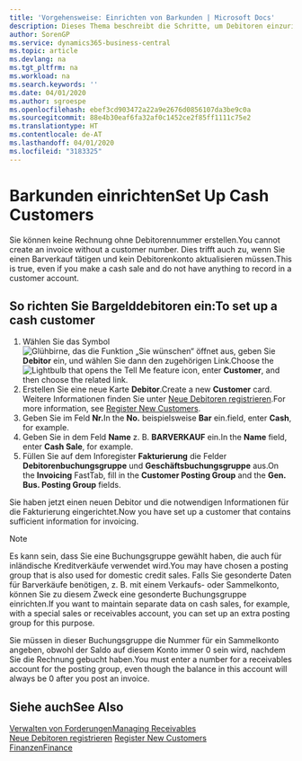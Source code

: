 ```yaml
---
title: 'Vorgehensweise: Einrichten von Barkunden | Microsoft Docs'
description: Dieses Thema beschreibt die Schritte, um Debitoren einzurichten, der in bar bezahlt.
author: SorenGP
ms.service: dynamics365-business-central
ms.topic: article
ms.devlang: na
ms.tgt_pltfrm: na
ms.workload: na
ms.search.keywords: ''
ms.date: 04/01/2020
ms.author: sgroespe
ms.openlocfilehash: ebef3cd903472a22a9e2676d0856107da3be9c0a
ms.sourcegitcommit: 88e4b30eaf6fa32af0c1452ce2f85ff1111c75e2
ms.translationtype: HT
ms.contentlocale: de-AT
ms.lasthandoff: 04/01/2020
ms.locfileid: "3183325"
---
```

# <a name="set-up-cash-customers"></a><span data-ttu-id="ae6cf-103">Barkunden einrichten</span><span class="sxs-lookup"><span data-stu-id="ae6cf-103">Set Up Cash Customers</span></span>
<span data-ttu-id="ae6cf-104">Sie können keine Rechnung ohne Debitorennummer erstellen.</span><span class="sxs-lookup"><span data-stu-id="ae6cf-104">You cannot create an invoice without a customer number.</span></span> <span data-ttu-id="ae6cf-105">Dies trifft auch zu, wenn Sie einen Barverkauf tätigen und kein Debitorenkonto aktualisieren müssen.</span><span class="sxs-lookup"><span data-stu-id="ae6cf-105">This is true, even if you make a cash sale and do not have anything to record in a customer account.</span></span>  

## <a name="to-set-up-a-cash-customer"></a><span data-ttu-id="ae6cf-106">So richten Sie Bargelddebitoren ein:</span><span class="sxs-lookup"><span data-stu-id="ae6cf-106">To set up a cash customer</span></span>  
1.  <span data-ttu-id="ae6cf-107">Wählen Sie das Symbol ![Glühbirne, das die Funktion „Sie wünschen“ öffnet](media/ui-search/search_small.png "Tell Me-Funktion") aus, geben Sie **Debitor** ein, und wählen Sie dann den zugehörigen Link.</span><span class="sxs-lookup"><span data-stu-id="ae6cf-107">Choose the ![Lightbulb that opens the Tell Me feature](media/ui-search/search_small.png "Tell me what you want to do") icon, enter **Customer**, and then choose the related link.</span></span>  
2.  <span data-ttu-id="ae6cf-108">Erstellen Sie eine neue Karte **Debitor**.</span><span class="sxs-lookup"><span data-stu-id="ae6cf-108">Create a new **Customer** card.</span></span> <span data-ttu-id="ae6cf-109">Weitere Informationen finden Sie unter [Neue Debitoren registrieren](sales-how-register-new-customers.md).</span><span class="sxs-lookup"><span data-stu-id="ae6cf-109">For more information, see [Register New Customers](sales-how-register-new-customers.md).</span></span>
3.  <span data-ttu-id="ae6cf-110">Geben Sie im Feld **Nr.**</span><span class="sxs-lookup"><span data-stu-id="ae6cf-110">In the **No.**</span></span> <span data-ttu-id="ae6cf-111">beispielsweise **Bar** ein.</span><span class="sxs-lookup"><span data-stu-id="ae6cf-111">field, enter **Cash**, for example.</span></span>  
4.  <span data-ttu-id="ae6cf-112">Geben Sie in dem Feld **Name** z. B. **BARVERKAUF** ein.</span><span class="sxs-lookup"><span data-stu-id="ae6cf-112">In the **Name** field, enter **Cash Sale**, for example.</span></span>  
5.  <span data-ttu-id="ae6cf-113">Füllen Sie auf dem Inforegister **Fakturierung** die Felder **Debitorenbuchungsgruppe** und **Geschäftsbuchungsgruppe** aus.</span><span class="sxs-lookup"><span data-stu-id="ae6cf-113">On the **Invoicing** FastTab, fill in the **Customer Posting Group** and the **Gen. Bus. Posting Group** fields.</span></span>  

 <span data-ttu-id="ae6cf-114">Sie haben jetzt einen neuen Debitor und die notwendigen Informationen für die Fakturierung eingerichtet.</span><span class="sxs-lookup"><span data-stu-id="ae6cf-114">Now you have set up a customer that contains sufficient information for invoicing.</span></span>  

> [!NOTE]  
>  <span data-ttu-id="ae6cf-115">Es kann sein, dass Sie eine Buchungsgruppe gewählt haben, die auch für inländische Kreditverkäufe verwendet wird.</span><span class="sxs-lookup"><span data-stu-id="ae6cf-115">You may have chosen a posting group that is also used for domestic credit sales.</span></span> <span data-ttu-id="ae6cf-116">Falls Sie gesonderte Daten für Barverkäufe benötigen, z. B. mit einem Verkaufs- oder Sammelkonto, können Sie zu diesem Zweck eine gesonderte Buchungsgruppe einrichten.</span><span class="sxs-lookup"><span data-stu-id="ae6cf-116">If you want to maintain separate data on cash sales, for example, with a special sales or receivables account, you can set up an extra posting group for this purpose.</span></span>  
>   
>  <span data-ttu-id="ae6cf-117">Sie müssen in dieser Buchungsgruppe die Nummer für ein Sammelkonto angeben, obwohl der Saldo auf diesem Konto immer 0 sein wird, nachdem Sie die Rechnung gebucht haben.</span><span class="sxs-lookup"><span data-stu-id="ae6cf-117">You must enter a number for a receivables account for the posting group, even though the balance in this account will always be 0 after you post an invoice.</span></span>  

## <a name="see-also"></a><span data-ttu-id="ae6cf-118">Siehe auch</span><span class="sxs-lookup"><span data-stu-id="ae6cf-118">See Also</span></span>
[<span data-ttu-id="ae6cf-119">Verwalten von Forderungen</span><span class="sxs-lookup"><span data-stu-id="ae6cf-119">Managing Receivables</span></span>](receivables-manage-receivables.md)  
<span data-ttu-id="ae6cf-120">[Neue Debitoren registrieren](sales-how-register-new-customers.md)  </span><span class="sxs-lookup"><span data-stu-id="ae6cf-120">[Register New Customers](sales-how-register-new-customers.md)  </span></span>  
[<span data-ttu-id="ae6cf-121">Finanzen</span><span class="sxs-lookup"><span data-stu-id="ae6cf-121">Finance</span></span>](finance.md)  

